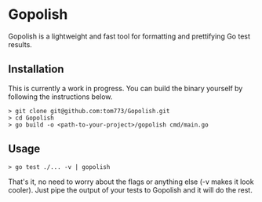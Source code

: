 # Gopolish

Gopolish is a lightweight and fast tool for formatting and prettifying Go test results.

## Installation

This is currently a work in progress. You can build the binary yourself by following the instructions below.

```
> git clone git@github.com:tom773/Gopolish.git
> cd Gopolish
> go build -o <path-to-your-project>/gopolish cmd/main.go
```
## Usage

```
> go test ./... -v | gopolish
```
That's it, no need to worry about the flags or anything else (-v makes it look cooler). Just pipe the output of your tests to Gopolish and it will do the rest.
